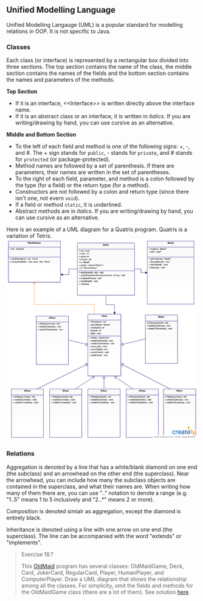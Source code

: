 ## Unified Modelling Language

Unified Modelling Langauge (UML) is a popular standard for modelling relations in OOP. It is not specific to Java.

### Classes

Each class (or interface) is represented by a rectangular box divided into three sections. The top section contains the name of the class, the middle section contains the names of the fields and the bottom section contains the names and parameters of the methods.

**Top Section**
* If it is an interface, \<<Interface\>> is written directly above the interface name.
* If it is an abstract class or an interface, it is written in *italics*. If you are writing/drawing by hand, you can use cursive as an alternative.


**Middle and Bottom Section**
* To the left of each field and method is one of the following signs: +, -, and #. The + sign stands for `public`, - stands for `private`, and # stands for `protected` (or package-protected).
* Method names are followed by a set of parenthesis. If there are parameters, their names are written in the set of parentheses.
* To the right of each field, parameter, and method is a colon followed by the type (for a field) or the return type (for a method).
* Constructors are not followed by a colon and return type (since there isn't one, not evern `void`). 
* If a field or method `static`, it is underlined.
* Abstract methods are in *italics*. If you are writing/drawing by hand, you can use cursive as an alternative.


Here is an example of a UML diagram for a Quatris program. Quatris is a variation of Tetris.
![](../Images/Quatris_UML.png)

### Relations

Aggregation is denoted by a line that has a white/blank diamond on one end (the subclass) and an arrowhead on the other end (the superclass). Near the arrowhead, you can include how many the subclass objects are contained in the superclass, and what their names are. When writing how many of them there are, you can use ".." notation to denote a range (e.g. "1..5" means 1 to 5 inclusively and "2..*" means 2 or more).

Composition is denoted simialr as aggregation, except the diamond is entirely black.

Inheritance is denoted using a line with one arrow on one end (the superclass). The line can be accompanied with the word "extends" or "implements".

> Exercise 18.?
>
> This [OldMaid](../Java_Programs/OldMaid.zip) program has several classes: OldMaidGame, Deck, Card, JokerCard, RegularCard, Player, HumanPlayer, and ComputerPlayer. Draw a UML diagram that shows the relationship among all the classes. For simplicity, omit the fields and methods for the OldMaidGame class (there are a lot of them).
> See solution [here](../Images/OldMaid_UMLpng).


